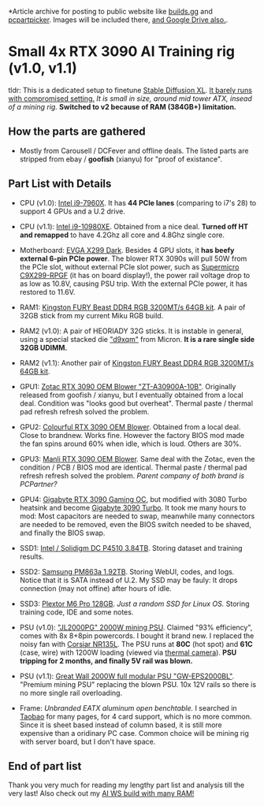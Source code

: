 *Article archive for posting to public website like [builds.gg](https://builds.gg/dammk/small-4x-rtx-3090-ai-training-rig-37817) and [pcpartpicker](https://pcpartpicker.com/b/VZy48d). Images will be included there, [and Google Drive also.](https://drive.google.com/drive/folders/1v_b23L6OAVj7WgRmqmIbPVnCLCDriWzI?usp=sharing).

# Small 4x RTX 3090 AI Training rig (v1.0, v1.1) #

tldr: This is a dedicated setup to finetune [Stable Diffusion XL](https://huggingface.co/stabilityai/stable-diffusion-xl-base-1.0). [It barely runs with compromised setting.](https://github.com/6DammK9/nai-anime-pure-negative-prompt/blob/main/ch06/manjaro/readme.md) *It is small in size, around mid tower ATX, insead of a mining rig.* **Switched to v2 because of RAM (384GB+) limitation.**

## How the parts are gathered ##

- Mostly from Carousell / DCFever and offline deals. The listed parts are stripped from ebay / **goofish** (xianyu) for "proof of existance".

## Part List with Details ##

- CPU (v1.0): [Intel i9-7960X](https://www.intel.com/content/www/us/en/products/sku/126697/intel-core-i97960x-xseries-processor-22m-cache-up-to-4-20-ghz/specifications.html). It has **44 PCIe lanes** (comparing to i7's 28) to support 4 GPUs and a U.2 drive.

- CPU (v1.1): [Intel i9-10980XE](https://www.intel.com/content/www/us/en/products/sku/198017/intel-core-i910980xe-extreme-edition-processor-24-75m-cache-3-00-ghz/specifications.html). Obtained from a nice deal. **Turned off HT and remapped** to have 4.2Ghz all core and 4.8Ghz single core.

- Motherboard: [EVGA X299 Dark](https://www.evga.com/articles/archive/01168/evga-x299-dark/default.asp). Besides 4 GPU slots, it **has beefy external 6-pin PCIe power**. The blower RTX 3090s will pull 50W from the PCIe slot, without external PCIe slot power, such as [Supermicro C9X299-RPGF](https://www.supermicro.com/zh_tw/products/motherboard/C9X299-RPGF) (it has on board display!), the power rail voltage drop to as low as 10.8V, causing PSU trip. With the external PCIe power, it has restored to 11.6V.

- RAM1: [Kingston FURY Beast DDR4 RGB 3200MT/s 64GB kit](https://www.kingston.com/tw/memory/gaming/kingston-fury-beast-ddr4-rgb-memory?speed=3200mt%2Fs&total%20(kit)%20capacity=64gb&kit=kit%20of%202&dram%20density=16gbit). A pair of 32GB stick from my current Miku RGB build.

- RAM2 (v1.0): A pair of HEORIADY 32G sticks. It is instable in general, using a special stacked die ["d9xqm"](https://www.mouser.com/ProductDetail/Micron/MT40A4G8BAF-062EB?qs=P1JMDcb91o6pDgDNMut7pA%3D%3D&srsltid=AfmBOop5SXC6-B3OslDFknhijYVqJ_a7T0lovDba9PVGykvar0MGeUJ2) from Micron. **It is a rare single side 32GB UDIMM.**

- RAM2 (v1.1): Another pair of [Kingston FURY Beast DDR4 RGB 3200MT/s 64GB kit](https://www.kingston.com/tw/memory/gaming/kingston-fury-beast-ddr4-rgb-memory?speed=3200mt%2Fs&total%20(kit)%20capacity=64gb&kit=kit%20of%202&dram%20density=16gbit).

- GPU1: [Zotac RTX 3090 OEM Blower "ZT-A30900A-10B"](https://www.goofish.com/item?id=826430567450). Originally released from goofish / xianyu, but I eventually obtained from a local deal. Condition was "looks good but overheat". Thermal paste / thermal pad refresh refresh solved the problem.

- GPU2: [Colourful RTX 3090 OEM Blower](https://www.goofish.com/item?id=850461077002). Obtained from a local deal. Close to brandnew. Works fine. However the factory BIOS mod made the fan spins around 60% when idle, which is loud. Others are 30%.

- GPU3: [Manli RTX 3090 OEM Blower](https://www.goofish.com/item?&id=877004948113). Same deal with the Zotac, even the condition / PCB / BIOS mod are identical. Thermal paste / thermal pad refresh refresh solved the problem. *Parent company of both brand is PCPartner?*

- GPU4: [Gigabyte RTX 3090 Gaming OC](https://www.gigabyte.com/Graphics-Card/GV-N3090GAMING-OC-24GD#kf), but modified with 3080 Turbo heatsink and become [Gigabyte 3090 Turbo](https://www.techpowerup.com/gpu-specs/gigabyte-rtx-3090-turbo.b8061). It took me many hours to mod: Most capacitors are needed to swap, meanwhile many connectors are needed to be removed, even the BIOS switch needed to be shaved, and finally the BIOS swap.

- SSD1: [Intel / Solidigm DC P4510 3.84TB](https://www.amazon.com/Intel-SSDPE2KX040T8-SSDPE2KX040T801-Lenovo-Supermicro/dp/B0BCFVBSD8). Storing dataset and training results.

- SSD2: [Samsung PM863a 1.92TB](https://www.amazon.com/Samsung-PM863a-Enterprise-Internal-MZ-7LM1T9N/dp/B01MA34RLJ?th=1). Storing WebUI, codes, and logs. Notice that it is SATA instead of U.2. My SSD may be fauly: It drops connection (may not offine) after hours of idle.

- SSD3: [Plextor M6 Pro 128GB](https://www.techpowerup.com/203842/plextor-m6-pro-with-plexturbo-now-available-worldwide). *Just a random SSD for Linux OS.* Storing training code, IDE and some notes.

- PSU (v1.0): ["JL2000PG" 2000W mining PSU](https://www.tradera.com/item/341048/659986832/jl2000pg-2000w-nataggregat). Claimed "93% efficiency", comes with 8x 8+8pin powercords. I bought it brand new. I replaced the noisy fan with [Corsiar NR135L](https://www.amazon.com/NR135L-13-5cm-Cooling-Chassis-Cooler/dp/B097ZVMDKC). The PSU runs at **80C** (hot spot) and **61C** (case, wire) with 1200W loading (viewed via [thermal camera](https://thermal.uni-trend.com/product/uti120b/)). **PSU tripping for 2 months, and finally 5V rail was blown.**

- PSU (v1.1): [Great Wall 2000W full modular PSU "GW-EPS2000BL"](https://www.amazon.com/GW-EPS2000BL-2000W-Gaming-Power-Supply/dp/B0DHSYVMB7). "Premium mining PSU" replacing the blown PSU. 10x 12V rails so there is no more single rail overloading. 

- Frame: *Unbranded EATX aluminum open benchtable.* I searched in [Taobao](https://item.taobao.com/item.htm?id=700709734473) for many pages, for 4 card support, which is no more common. Since it is sheet based instead of column based, it is still more expensive than a oridinary PC case. Common choice will be mining rig with server board, but I don't have space.

## End of part list ##

Thank you very much for reading my lengthy part list and analysis till the very last! Also check out my [AI WS build with many RAM!](https://builds.gg/dammk/ice-lake-ai-ml-workstation-which-shouldnt-exist-4tb-ram-36884)
